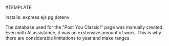 #TEMPLATE

Installs: 
    express
    ejs
    pg
    dotenv


The database used for the "Post You Classic!" page was manually created. Even with AI assistance, it was an exstensive amount of work. This is why there are considerable limitations to year and make ranges.